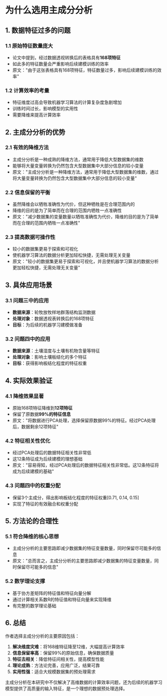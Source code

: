 # 为什么选用主成分分析

## 1. 数据特征过多的问题

### 1.1 原始特征数量庞大
- 论文中提到，经过数据透视转换后的表格具有**168项特征**
- 如此多的特征数量会严重影响后续建模训练的效率
- 原文："由于这张表格具有168项特征，特征数量过多，影响后续建模训练的效率"

### 1.2 计算效率的考量
- 特征维度过高会导致机器学习算法的计算复杂度急剧增加
- 训练时间过长，影响模型的实用性
- 需要降维来提高计算效率

## 2. 主成分分析的优势

### 2.1 有效的降维方法
- 主成分分析是一种成熟的降维方法，通常用于降低大型数据集的维数
- 能够将大量变量转换为仍然包含大型数据集中大部分信息的较小变量
- 原文："主成分分析是一种降维方法，通常用于降低大型数据集的维数，通过将大量变量转换为仍然包含大型数据集中大部分信息的较小变量"

### 2.2 信息保留的平衡
- 虽然降维会以牺牲准确性为代价，但这种牺牲是在合理范围内的
- 降维的目的是为了简单而在合理的范围内牺牲一点准确性
- 原文："减少数据集的变量数量以牺牲准确性为代价，降维的目的是为了简单而在合理的范围内牺牲一点准确性"

### 2.3 提高数据可操作性
- 较小的数据集更易于探索和可视化
- 使机器学习算法的数据分析更加轻松快捷，无需处理无关变量
- 原文："较小的数据集更易于探索和可视化，并且使机器学习算法的数据分析更加轻松快捷，无需处理无关变量"

## 3. 具体应用场景

### 3.1 问题三中的应用
- **数据来源**：轮牧放牧样地群落结构监测数据
- **处理对象**：数据透视表转换后的168项特征
- **目标**：为后续的机器学习建模做准备

### 3.2 问题四中的应用
- **数据来源**：土壤湿度与土壤有机物含量等特征
- **处理对象**：影响土壤板结化的多个特征
- **目标**：获得影响板结化程度的特征权重

## 4. 实际效果验证

### 4.1 降维效果显著
- 原始168项特征降维到**12项特征**
- 保留了原数据**99%的特征信息**
- 原文："将数据进行PCA处理，选择保留原数据99%的特征。经过PCA处理后，数据剩余12项特征"

### 4.2 特征相关性优化
- 经过PCA处理后的数据特征相关性非常低
- 这12条特征成为后续建模的理想基础
- 原文："容易得知，经过PCA处理后的数据特征相关性非常低。这12条特征将成为后续建模的基础"

### 4.3 问题四中的权重分配
- 保留3个主成分，得出影响板结化程度的特征权重[0.71, 0.14, 0.15]
- 实现了特征的有效融合和权重分配

## 5. 方法论的合理性

### 5.1 符合降维的核心思想
- 主成分分析的主要思路即减少数据集的特征变量数量，同时保留尽可能多的信息
- 原文："总而言之，主成分分析的主要思路即减少数据集的特征变量数量，同时保留尽可能多的信息"

### 5.2 数学理论支撑
- 基于协方差矩阵的特征值和特征向量分解
- 通过计算相关系数R的特征值和特征向量来实现降维
- 有完整的数学理论基础

## 6. 总结

作者选择主成分分析的主要原因包括：

1. **解决维度灾难**：将168维特征降至12维，大幅提高计算效率
2. **信息保留率高**：保留99%的原始信息，确保数据质量
3. **特征去相关**：降低特征间相关性，提高模型性能
4. **理论成熟**：方法论完善，应用广泛，结果可靠
5. **实用性强**：适合大规模数据集的预处理需求

主成分分析在本研究中不仅解决了高维数据的计算效率问题，还为后续的机器学习模型提供了高质量的输入特征，是一个理想的数据预处理选择。 